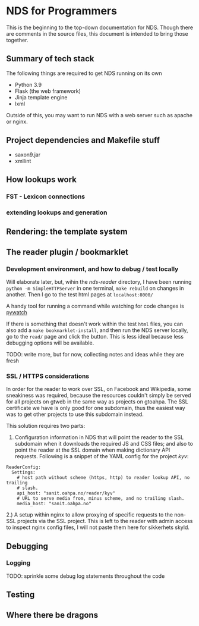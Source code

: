 #  NDS for Programmers


This is the beginning to the top-down documentation for NDS. Though there are
comments in the source files, this document is intended to bring those
together.


##  Summary of tech stack


The following things are required to get NDS running on its own


- Python 3.9
- Flask (the web framework)
- Jinja template engine
- lxml


Outside of this, you may want to run NDS with a web server such as apache or
nginx.


##  Project dependencies and Makefile stuff


- saxon9.jar
- xmllint


##  How lookups work


###  FST - Lexicon connections


###  extending lookups and generation


##  Rendering: the template system


##  The reader plugin / bookmarklet


###  Development environment, and how to debug / test locally


Will elaborate later, but, wihin the *nds-reader* directory, I have been
running `python -m SimpleHTTPServer` in one terminal, `make rebuild` on
changes in another. Then I go to the test html pages at `localhost:8000/`


A handy tool for running a command while watching for code changes is [pywatch]()


If there is something that doesn't work within the test `html` files, you can
also add a `make bookmarklet-install`, and then run the NDS server locally,
go to the `read/` page and click the button. This is less ideal because less
debugging options will be available.


TODO: write more, but for now, collecting notes and ideas while they are fresh


###  SSL / HTTPS considerations


In order for the reader to work over SSL, on Facebook and Wikipedia, some
sneakiness was required, because the resources couldn't simply be served for
all projects on gtweb in the same way as projects on gtoahpa. The SSL
certificate we have is only good for one subdomain, thus the easiest way was to
get other projects to use this subdomain instead.


This solution requires two parts:


1. Configuration information in NDS that will point the reader to the SSL
subdomain when it downloads the required JS and CSS files; and also to point
the reader at the SSL domain when making dictionary API requests. Following is
a snippet of the YAML config for the project *kyv*:


```
ReaderConfig:
  Settings:
    # host path without scheme (https, http) to reader lookup API, no trailing
    # slash.
    api_host: "sanit.oahpa.no/reader/kyv"
    # URL to serve media from, minus scheme, and no trailing slash.
    media_host: "sanit.oahpa.no" 
```


2.) A setup within nginx to allow proxying of specific requests to the non-SSL
projects via the SSL project. This is left to the reader with admin access to
inspect nginx config files, I will not paste them here for sikkerhets skyld.


##  Debugging


###  Logging


TODO: sprinkle some debug log statements throughout the code


##  Testing 


##  Where there be dragons




